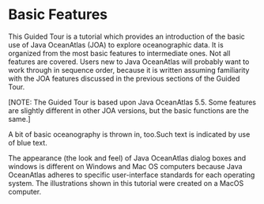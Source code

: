 # Basic Features
This Guided Tour is a tutorial which provides an introduction of the basic use of Java OceanAtlas (JOA) to explore oceanographic data. It is organized from the most basic features to intermediate ones. Not all features are covered. Users new to Java OceanAtlas will probably want to work through in sequence order, because it is written assuming familiarity with the JOA features discussed in the previous sections of the Guided Tour.

[NOTE: The Guided Tour is based upon Java OceanAtlas 5.5. Some features are slightly different in other JOA versions, but the basic functions are the same.]

A bit of basic oceanography is thrown in, too.Such text is indicated by use of blue text.

The appearance (the look and feel) of Java OceanAtlas dialog boxes and windows is different on Windows and Mac OS computers because Java OceanAtlas adheres to specific user-interface standards for each operating system. The illustrations shown in this tutorial were created on a MacOS computer.